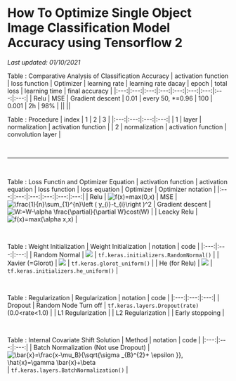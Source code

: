 # How To Optimize Single Object Image Classification Model Accuracy using Tensorflow 2
*Last updated: 01/10/2021*

<!-- using https://www.codecogs.com/latex/eqneditor.php -->
Table : Comparative Analysis of Classification Accuracy 
| activation function | loss function | Optimizer | learning rate | learning rate dacay | epoch | total loss | learning time | final accuracy |
|:---:|:---:|:---:|:---:|:---:|:---:|:---:|:---:|:---:|
| Relu | MSE | Gradient descent | 0.01 | every 50, \*=0.96 | 100 | 0.001 | 2h | 98% |
||
||

Table : Procedure
| index | 1 | 2 | 3 |
|:---:|:---:|:---:|:---:|
| 1 | layer | normalization | activation function |
| 2 | normalization | activation function | convolution layer |


<br><hr><br>

Table : Loss Functin and Optimizer Equation
| activation function | activation equation | loss function | loss equation | Optimizer | Optimizer notation |
|:---:|:---:|:---:|:---:|:---:|:---:|
| Relu | <img src="https://latex.codecogs.com/gif.latex?f(x)=max(0,x)" title="f(x)=max(0,x)" /> | MSE | <img src="https://latex.codecogs.com/svg.latex?\frac{1}{n}\sum_{1}^{n}\left&space;(&space;y_{i}-t_{i}\right&space;)^2" title="\frac{1}{n}\sum_{1}^{n}\left ( y_{i}-t_{i}\right )^2" /> | Gradient descent | <img src="https://latex.codecogs.com/gif.latex?W:=W-\alpha&space;\frac{\partial}{\partial&space;W}cost(W)" title="W:=W-\alpha \frac{\partial}{\partial W}cost(W)" /> |
| Leacky Relu | <img src="https://latex.codecogs.com/gif.latex?f(x)=max(\alpha&space;x,x)" title="f(x)=max(\alpha x,x)"/> |

<!--
Relu = https://www.codecogs.com/eqnedit.php?latex=f(x)=max(0,x)
MSE = https://www.codecogs.com/eqnedit.php?latex=\frac{1}{n}\sum_{1}^{n}\left&space;(&space;y_{i}-t_{i}\right&space;)^2
Gradient descent = https://www.codecogs.com/eqnedit.php?latex=W:=W-\alpha&space;\frac{\partial}{\partial&space;W}cost(W)
-->

<br>

Table : Weight Initialization
| Weight Initialization | notation | code |
|:---:|:---:|:---:|
| Random Normal | <img src="https://latex.codecogs.com/gif.latex?Mean=0,&space;Variance=1"/> | `tf.keras.initializers.RandomNormal()` |
| Xavier (=Glorot) | <img src="https://latex.codecogs.com/gif.latex?Mean=0,&space;Variance=&space;\frac{2}{Channel\_in&space;&plus;&space;Channel\_out}"/> | `tf.keras.glorot_uniform()` |
| He (for Relu) | <img src="https://latex.codecogs.com/gif.latex?Mean=0,&space;Variance=&space;\frac{4}{Channel\_in&space;&plus;&space;Channel\_out}"/> | `tf.keras.initializers.he_uniform()` |

<br>

Table : Regularization
| Regularization | notation | code |
|:---:|:---:|:---:|
| Dropout | Random Node Turn off | `tf.keras.layers.Dropout(rate)` (0.0<rate<1.0) |
| L1 Regularization |
| L2 Regularization |
| Early stoppoing |

<br>

Table : Internal Covariate Shift Solution
| Method | notation | code |
|:---:|:---:|:---:|
| Batch Normalization (Not use Dropout) | <img src="https://latex.codecogs.com/gif.latex?\bar{x}=\frac{x-\mu_B}{\sqrt{\sigma&space;_{B}^{2}&plus;&space;\epsilon&space;}},&space;\hat{x}=\gamma&space;\bar{x}&plus;\beta" title="\bar{x}=\frac{x-\mu_B}{\sqrt{\sigma _{B}^{2}+ \epsilon }}, \hat{x}=\gamma \bar{x}+\beta" /> | `tf.keras.layers.BatchNormalization()` | 
